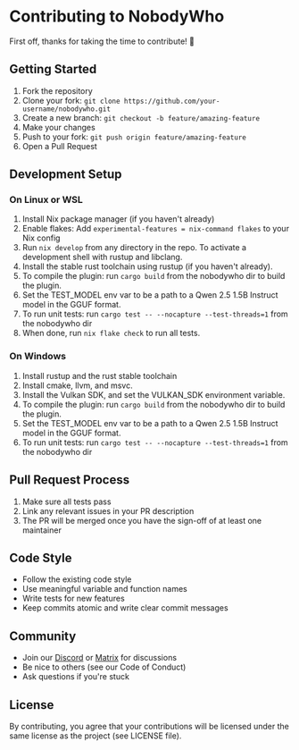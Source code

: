 # Contributing to NobodyWho

First off, thanks for taking the time to contribute! 🎉

## Getting Started

1. Fork the repository
2. Clone your fork: `git clone https://github.com/your-username/nobodywho.git`
3. Create a new branch: `git checkout -b feature/amazing-feature`
4. Make your changes
5. Push to your fork: `git push origin feature/amazing-feature`
6. Open a Pull Request

## Development Setup

### On Linux or WSL

1. Install Nix package manager (if you haven't already)
2. Enable flakes: Add `experimental-features = nix-command flakes` to your Nix config
3. Run `nix develop` from any directory in the repo. To activate a development shell with rustup and libclang.
4. Install the stable rust toolchain using rustup (if you haven't already).
5. To compile the plugin: run `cargo build` from the nobodywho dir to build the plugin.
6. Set the TEST_MODEL env var to be a path to a Qwen 2.5 1.5B Instruct model in the GGUF format.
7. To run unit tests: run `cargo test -- --nocapture --test-threads=1` from the nobodywho dir
8. When done, run `nix flake check` to run all tests.

### On Windows

1. Install rustup and the rust stable toolchain
2. Install cmake, llvm, and msvc.
3. Install the Vulkan SDK, and set the VULKAN_SDK environment variable.
4. To compile the plugin: run `cargo build` from the nobodywho dir to build the plugin.
5. Set the TEST_MODEL env var to be a path to a Qwen 2.5 1.5B Instruct model in the GGUF format.
6. To run unit tests: run `cargo test -- --nocapture --test-threads=1` from the nobodywho dir

## Pull Request Process

1. Make sure all tests pass
2. Link any relevant issues in your PR description
3. The PR will be merged once you have the sign-off of at least one maintainer

## Code Style

- Follow the existing code style
- Use meaningful variable and function names
- Write tests for new features
- Keep commits atomic and write clear commit messages

## Community

- Join our [Discord](https://discord.gg/qhaMc2qCYB) or [Matrix](https://matrix.to/#/#nobodywho:matrix.org) for discussions
- Be nice to others (see our Code of Conduct)
- Ask questions if you're stuck

## License

By contributing, you agree that your contributions will be licensed under the same license as the project (see LICENSE file). 
